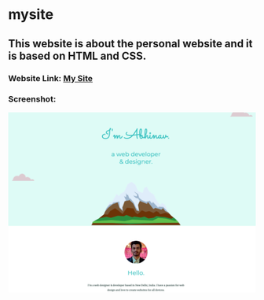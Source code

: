 # mysite
## This website is about the personal website and it is based on HTML and CSS.

### Website Link: <a href="https://portfoliokit.github.io/mysite/">My Site</a>

### Screenshot:

<div align="center">
  <img src="screenshots/HomePage.png">
  </div>
